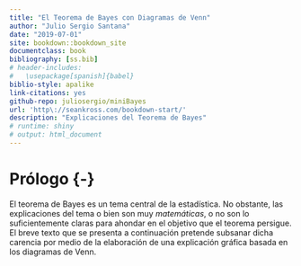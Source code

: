 ```yaml
--- 
title: "El Teorema de Bayes con Diagramas de Venn"
author: "Julio Sergio Santana"
date: "2019-07-01"
site: bookdown::bookdown_site
documentclass: book
bibliography: [ss.bib]
# header-includes:
#   \usepackage[spanish]{babel}
biblio-style: apalike
link-citations: yes
github-repo: juliosergio/miniBayes
url: 'http\://seankross.com/bookdown-start/'
description: "Explicaciones del Teorema de Bayes"
# runtime: shiny
# output: html_document
---
```


# Prólogo {-}

El teorema de Bayes es un tema central de la estadística. No obstante, las explicaciones del tema o bien son muy *matemáticas*, o no son lo suficientemente claras para ahondar en el objetivo que el teorema persigue. El breve texto que se presenta a continuación pretende subsanar dicha carencia por medio de la elaboración de una explicación gráfica basada en los diagramas de Venn.

